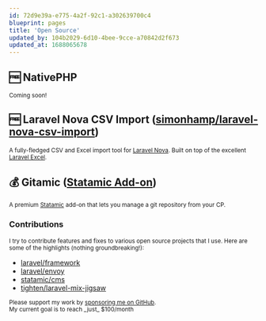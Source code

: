 ```yaml
---
id: 72d9e39a-e775-4a2f-92c1-a302639700c4
blueprint: pages
title: 'Open Source'
updated_by: 104b2029-6d10-4bee-9cce-a70842d2f673
updated_at: 1688065678
---
```

## 🆓 NativePHP

<small>Coming soon!</small>

## 🆓 Laravel Nova CSV Import (<a href="https://github.com/simonhamp/laravel-nova-csv-import" target="_blank">simonhamp/laravel-nova-csv-import</a>)

<small>A fully-fledged CSV and Excel import tool for [Laravel Nova](https://nova.laravel.com). Built on top of the excellent [Laravel Excel](https://laravel-excel.com).</small>

## 💰 Gitamic (<a href="https://statamic.com/addons/simonhamp/gitamic" target="_blank">Statamic Add-on</a>)

<small>A premium [Statamic](https://statamic.com) add-on that lets you manage a git repository from your CP.</small>

### Contributions

<small>I try to contribute features and fixes to various open source projects that I use. Here are some of the highlights (nothing groundbreaking!):</small>

- [laravel/framework](https://github.com/laravel/framework/commits?author=simonhamp)
- [laravel/envoy](https://github.com/laravel/envoy/commits?author=simonhamp)
- [statamic/cms](https://github.com/statamic/cms/commits?author=simonhamp)
- [tighten/laravel-mix-jigsaw](https://github.com/tighten/laravel-mix-jigsaw/commits?author=simonhamp)

<p>
    <small>
      Please support my work by <a href="https://github.com/sponsors/simonhamp" target="_blank">sponsoring me on GitHub</a>.
  <br>
      My current goal is to reach _just_ $100/month
  	</small>
</p>